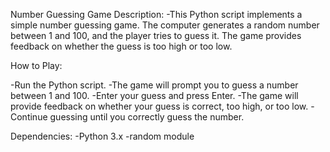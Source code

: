Number Guessing Game
Description:
-This Python script implements a simple number guessing game. The computer generates a random number between 1 and 100, and the player tries 
 to guess it. The game provides feedback on whether the guess is too high or too low.

How to Play:

-Run the Python script.
-The game will prompt you to guess a number between 1 and 100.
-Enter your guess and press Enter.
-The game will provide feedback on whether your guess is correct, too high, or too low.
-Continue guessing until you correctly guess the number.

Dependencies:
-Python 3.x
-random module

